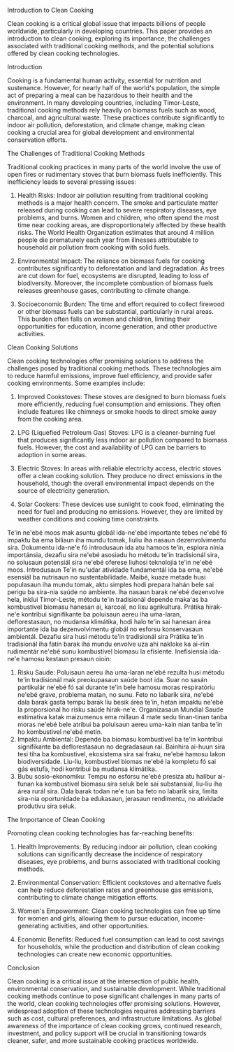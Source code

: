 Introduction to Clean Cooking

Clean cooking is a critical global issue that impacts billions of people worldwide, particularly in developing countries. This paper provides an introduction to clean cooking, exploring its importance, the challenges associated with traditional cooking methods, and the potential solutions offered by clean cooking technologies.

Introduction

Cooking is a fundamental human activity, essential for nutrition and sustenance. However, for nearly half of the world's population, the simple act of preparing a meal can be hazardous to their health and the environment. In many developing countries, including Timor-Leste, traditional cooking methods rely heavily on biomass fuels such as wood, charcoal, and agricultural waste. These practices contribute significantly to indoor air pollution, deforestation, and climate change, making clean cooking a crucial area for global development and environmental conservation efforts.

The Challenges of Traditional Cooking Methods

Traditional cooking practices in many parts of the world involve the use of open fires or rudimentary stoves that burn biomass fuels inefficiently. This inefficiency leads to several pressing issues:

1. Health Risks: Indoor air pollution resulting from traditional cooking methods is a major health concern. The smoke and particulate matter released during cooking can lead to severe respiratory diseases, eye problems, and burns. Women and children, who often spend the most time near cooking areas, are disproportionately affected by these health risks. The World Health Organization estimates that around 4 million people die prematurely each year from illnesses attributable to household air pollution from cooking with solid fuels.

2. Environmental Impact: The reliance on biomass fuels for cooking contributes significantly to deforestation and land degradation. As trees are cut down for fuel, ecosystems are disrupted, leading to loss of biodiversity. Moreover, the incomplete combustion of biomass fuels releases greenhouse gases, contributing to climate change.

3. Socioeconomic Burden: The time and effort required to collect firewood or other biomass fuels can be substantial, particularly in rural areas. This burden often falls on women and children, limiting their opportunities for education, income generation, and other productive activities.

Clean Cooking Solutions

Clean cooking technologies offer promising solutions to address the challenges posed by traditional cooking methods. These technologies aim to reduce harmful emissions, improve fuel efficiency, and provide safer cooking environments. Some examples include:

1. Improved Cookstoves: These stoves are designed to burn biomass fuels more efficiently, reducing fuel consumption and emissions. They often include features like chimneys or smoke hoods to direct smoke away from the cooking area.

2. LPG (Liquefied Petroleum Gas) Stoves: LPG is a cleaner-burning fuel that produces significantly less indoor air pollution compared to biomass fuels. However, the cost and availability of LPG can be barriers to adoption in some areas.

3. Electric Stoves: In areas with reliable electricity access, electric stoves offer a clean cooking solution. They produce no direct emissions in the household, though the overall environmental impact depends on the source of electricity generation.

4. Solar Cookers: These devices use sunlight to cook food, eliminating the need for fuel and producing no emissions. However, they are limited by weather conditions and cooking time constraints.

Te'in ne'ebé moos mak asuntu globál ida-ne'ebé importante tebes ne'ebé fó impaktu ba ema biliaun iha mundu tomak, liuliu iha nasaun dezenvolvimentu sira. Dokumentu ida-ne'e fó introdusaun ida atu hamoos te'in, esplora ninia importánsia, dezafiu sira ne'ebé asosiadu ho métodu te'in tradisionál sira, no solusaun potensiál sira ne'ebé oferese liuhosi teknolojia te'in ne'ebé moos. 
 Introdusaun 
 Te'in nu'udar atividade fundamentál ida ba ema, ne'ebé esensiál ba nutrisaun no sustentabilidade. Maibé, kuaze metade husi populasaun iha mundu tomak, aktu simples hodi prepara hahán bele sai perigu ba sira-nia saúde no ambiente. Iha nasaun barak ne'ebé dezenvolve hela, inklui Timor-Leste, métodu te'in tradisionál depende maka'as ba kombustivel biomasu hanesan ai, karcoal, no lixu agrikultura. Prátika hirak-ne'e kontribui signifikante ba poluisaun aereu iha uma-laran, deflorestasaun, no mudansa klimátika, hodi halo te'in sai hanesan área importante ida ba dezenvolvimentu globál no esforsu konservasaun ambientál. 
 Dezafiu sira husi métodu te'in tradisionál sira 
 Prátika te'in tradisionál iha fatin barak iha mundu envolve uza ahi nakloke ka ai-riin rudimentár ne'ebé sunu kombustivel biomasu la efisiente. Inefisiensia ida-ne'e hamosu kestaun presaun oioin: 
 1. Risku Saude: Poluisaun aereu iha uma-laran ne'ebé rezulta husi métodu te'in tradisionál mak preokupasaun saúde boot ida. Suar no sasán partikulár ne'ebé fó sai durante te'in bele hamosu moras respiratóriu ne'ebé grave, problema matan, no sunu. Feto no labarik sira, ne'ebé dala barak gasta tempu barak liu besik área te'in, hetan impaktu ne'ebé la proporsional ho risku saúde hirak-ne'e. Organizasaun Mundial Saude estimativa katak maizumenus ema millaun 4 mate sedu tinan-tinan tanba moras ne'ebé bele atribui ba poluisaun aereu uma-kain nian tanba te'in ho kombustivel ne'ebé metin. 
 2. Impaktu Ambiental: Depende ba biomasu kombustivel ba te'in kontribui signifikante ba deflorestasaun no degradasaun rai. Bainhira ai-huun sira tesi tiha ba kombustivel, ekosistema sira sai fraku, ne'ebé hamosu lakon biodiversidade. Liu-liu, kombustivel biomas ne'ebé la kompletu fó sai gás estufa, hodi kontribui ba mudansa klimátika. 
 3. Bubu sosio-ekonomiku: Tempu no esforsu ne'ebé presiza atu halibur ai-funan ka kombustivel biomasu sira seluk bele sai substansial, liu-liu iha área rurál sira. Dala barak todan ne'e tun ba feto no labarik sira, limita sira-nia oportunidade ba edukasaun, jerasaun rendimentu, no atividade produtivu sira seluk.

The Importance of Clean Cooking

Promoting clean cooking technologies has far-reaching benefits:

1. Health Improvements: By reducing indoor air pollution, clean cooking solutions can significantly decrease the incidence of respiratory diseases, eye problems, and burns associated with traditional cooking methods.

2. Environmental Conservation: Efficient cookstoves and alternative fuels can help reduce deforestation rates and greenhouse gas emissions, contributing to climate change mitigation efforts.

3. Women's Empowerment: Clean cooking technologies can free up time for women and girls, allowing them to pursue education, income-generating activities, and other opportunities.

4. Economic Benefits: Reduced fuel consumption can lead to cost savings for households, while the production and distribution of clean cooking technologies can create new economic opportunities.

Conclusion

Clean cooking is a critical issue at the intersection of public health, environmental conservation, and sustainable development. While traditional cooking methods continue to pose significant challenges in many parts of the world, clean cooking technologies offer promising solutions. However, widespread adoption of these technologies requires addressing barriers such as cost, cultural preferences, and infrastructure limitations. As global awareness of the importance of clean cooking grows, continued research, investment, and policy support will be crucial in transitioning towards cleaner, safer, and more sustainable cooking practices worldwide.